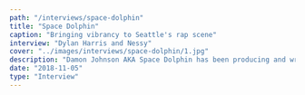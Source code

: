 ```yaml
---
path: "/interviews/space-dolphin"
title: "Space Dolphin"
caption: "Bringing vibrancy to Seattle's rap scene"
interview: "Dylan Harris and Nessy"
cover: "../images/interviews/space-dolphin/1.jpg"
description: "Damon Johnson AKA Space Dolphin has been producing and writing raps from the age of 8. Hailing from Seattle Damon’s radiating energy and colorful production make him one to look out for. After dropping his new 100k+ streamed single “Commando” we sat down with Space Dolphin to talk about his craft influences and his experiences/growth within the music industry."
date: "2018-11-05"
type: "Interview"
---
```

